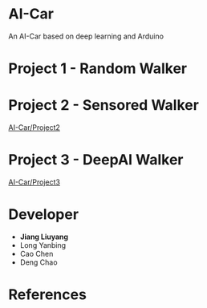 # AI-Car
An AI-Car based on deep learning and Arduino
# Project 1 - Random Walker

# Project 2 - Sensored Walker

[AI-Car/Project2](https://github.com/jaingmengmeng/AI-Car/tree/master/Project2)

# Project 3 - DeepAI Walker

[AI-Car/Project3](https://github.com/jaingmengmeng/AI-Car/tree/master/Project3)

# Developer

- <strong>Jiang Liuyang</strong>  
- Long Yanbing  
- Cao Chen  
- Deng Chao

# References